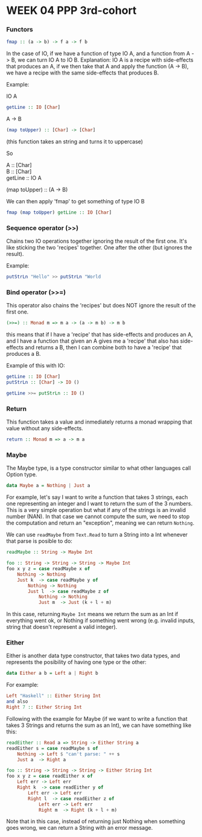 # WEEK 04 PPP 3rd-cohort


### Functors

```haskell
fmap :: (a -> b) -> f a -> f b
```

In the case of IO, if we have a function of type IO A, and a function from A -> B, we can turn IO A to IO B.
Explanation: IO A is a recipe with side-effects that produces an A, if we then take that A and apply the function (A -> B), we have a recipe with the same side-effects that produces B.

Example:

IO A
```haskell
getLine :: IO [Char]
```

A -> B
```haskell
(map toUpper) :: [Char] -> [Char]
```

(this function takes an string and turns it to uppercase)

So 

A :: [Char] \
B :: [Char] \
getLine :: IO A

(map toUpper) :: (A -> B)

We can then apply 'fmap' to get something of type IO B

```haskell
fmap (map toUpper) getLine :: IO [Char]
```

### Sequence operator (>>)

Chains two IO operations together ignoring the result of the first one. It's like sticking the two 'recipes' together. One after the other (but ignores the result).

Example:

```haskell
putStrLn "Hello" >> putStrLn "World
```

### Bind operator (>>=)

This operator also chains the 'recipes' but does NOT ignore the result of the first one.


```haskell
(>>=) :: Monad m => m a -> (a -> m b) -> m b 
```

this means that if I have a 'recipe' that has side-effects and produces an A, and I have a function that given an A gives me a 'recipe' that also has side-effects and returns a B, then I can combine both to have a 'recipe' that produces a B.


Example of this with IO:

```haskell
getLine :: IO [Char]
putStrLn :: [Char] -> IO ()

getLine >>= putStrLn :: IO ()
```

### Return

This function takes a value and inmediately returns a monad wrapping that value without any side-effects.

```haskell
return :: Monad m => a -> m a 
```

### Maybe

The Maybe type, is a type constructor similar to what other languages call Option type.

```haskell
data Maybe a = Nothing | Just a
```

For example, let's say I want to write a function that takes 3 strings, each one representing an integer and I want to return the sum of the 3 numbers. This is a very simple operation but what if any of the strings is an invalid number (NAN). In that case we cannot compute the sum, we need to stop the computation and return an "exception", meaning we can return `Nothing`. 

We can use `readMaybe` from `Text.Read` to turn a String into a Int whenever that parse is posible to do:

```haskell
readMaybe :: String -> Maybe Int
```

```haskell
foo :: String -> String -> String -> Maybe Int
foo x y z = case readMaybe x of
    Nothing -> Nothing
    Just k  -> case readMaybe y of
        Nothing -> Nothing
        Just l  -> case readMaybe z of
            Nothing -> Nothing
            Just m  -> Just (k + l + m)
```

In this case, returning `Maybe Int` means we return the sum as an Int if everything went ok, or Nothing if something went wrong (e.g. invalid inputs, string that doesn't represent a valid integer).

### Either

Either is another data type constructor, that takes two data types, and represents the posibility of having one type or the other:

```haskell
data Either a b = Left a | Right b
```

For example:

```haskell
Left "Haskell" :: Either String Int
and also
Right 7 :: Either String Int
```

Following with the example for Maybe (if we want to write a function that takes 3 Strings and returns the sum as an Int), we can have something like this:

```haskell
readEither :: Read a => String -> Either String a
readEither s = case readMaybe s of
    Nothing -> Left $ "can't parse: " ++ s
    Just a  -> Right a

foo :: String -> String -> String -> Either String Int
foo x y z = case readEither x of
    Left err -> Left err
    Right k  -> case readEither y of
        Left err -> Left err
        Right l  -> case readEither z of
            Left err -> Left err
            Right m  -> Right (k + l + m)
```

Note that in this case, instead of returning just Nothing when something goes wrong, we can return a String with an error message.







